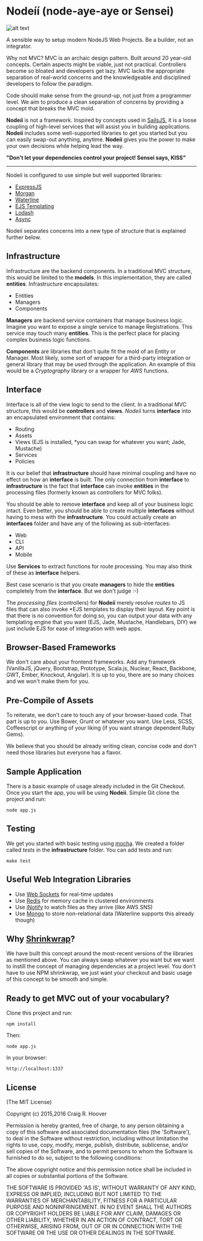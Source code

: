 Nodeíí (node-aye-aye or Sensei)
========

![alt text](http://craigrhoover.com/images/asciiayeaye.png "Aye Aye")

A sensible way to setup modern NodeJS Web Projects. Be a builder, not an integrator.

Why not MVC?  MVC is an archaic design pattern. Built around 20 year-old concepts. Certain aspects might be viable, just not practical. Controllers become so bloated and developers get lazy.  MVC lacks the appropriate separation of real-world concerns and the knowledgeable and disciplined developers to follow the paradigm.

Code should make sense from the ground-up, not just from a programmer level.  We aim to produce a clean separation of concerns by providing a concept that breaks the MVC mold.

__Nodeíí__ is not a framework. Inspired by concepts used in [SailsJS](http://sailsjs.org/ "SailsJS"), it is a loose coupling of high-level services that will assist you in building applications. __Nodeíí__ includes some well-supported libraries to get you started but you can easily swap-out anything, anytime. __Nodeíí__ gives you the power to make your own decisions while helping lead the way.


__"Don't let your dependencies control your project! Sensei says, KISS"__
_____________________________________________________

Nodeíí is configured to use simple but well supported libraries:

- [ExpressJS](http://expressjs.com/ "ExpressJS")
- [Morgan](https://github.com/expressjs/morgan "Morgan")
- [Waterline](https://github.com/balderdashy/waterline "Waterline")
- [EJS Templating](https://github.com/tj/ejs "EJS")
- [Lodash](https://lodash.com/ "lodash")
- [Async](https://github.com/caolan/async "Async")

Nodeíí separates concerns into a new type of structure that is explained further below.

Infrastructure
---------------
Infrastructure are the backend components.  In a traditional MVC structure, this would be limited to the __models__. In this implementation, they are called __entities__.  Infrastructure encapsulates:

- Entities
- Managers
- Components

__Managers__ are backend service containers that manage business logic.  Imagine you want to expose a single service to manage Registrations.  This service may touch many __entities__. This is the perfect place for placing complex business logic functions.

__Components__ are libraries that don't quite fit the mold of an Entity or Manager.  Most likely, some sort of wrapper for a third-party integration or general library that may be used through the application.  An example of this would be a _Cryptography_ library or a wrapper for _AWS_ functions.

Interface
---------------
Interface is all of the view logic to send to the client.  In a traditional MVC structure, this would be __controllers__  and __views__. _Nodeíí_ turns __interface__ into an encapsulated environment that contains:

- Routing
- Assets
- Views (EJS is installed, *you can swap for whatever you want; Jade, Mustache)
- Services
- Policies

It is our belief that __infrastructure__ should have minimal coupling and have no effect on how an __interface__ is built. The only connection from __interface__ to __infrastructure__ is the fact that __interface__ can invoke __entities__ in the processing files (formerly known as controllers for MVC folks). 

You should be able to remove __interface__ and keep all of your business logic intact.  Even better, you should be able to create multiple __interfaces__ without having to mess with the __infrastructure__.  You could actually create an __interfaces__ folder and have any of the following as sub-interfaces:

- Web
- CLI
- API
- Mobile

Use __Services__ to extract functions for route processing. You may also think of these as __interface__ helpers.

Best case scenario is that you create __managers__ to hide the __entities__ completely from the __interface__.  But we don't judge :-)

The _processing files_ (controllers) for __Nodeíí__ merely resolve _routes_ to JS files that can also invoke *EJS templates to display their layout. Key point is that there is no convention for doing so, you can output your data with any templating engine that you want (EJS, Jade, Mustache, Handlebars, DIY) we just include EJS for ease of integration with web apps.

Browser-Based Frameworks
---------------
We don't care about your frontend frameworks. Add any framework (VanillaJS, jQuery, Bootstrap, Prototype, Scala.js, Nuclear, React, Backbone, GWT, Ember, Knockout, Angular).  It is up to you, there are so many choices and we won't make them for you. 

Pre-Compile of Assets
---------------
To reiterate, we don't care to touch any of your browser-based code.  That part is up to you.  Use Bower, Grunt or whatever you want. Use Less, SCSS, Coffeescript or anything of your liking (if you want strange dependent Ruby Gems). 

We believe that you should be already writing clean, concise code and don't need those libraries but everyone has a flavor.

Sample Application
---------------
There is a basic example of usage already included in the Git Checkout.  Once you start the app, you will be using __Nodeii__. Simple Git clone the project and run:

    node app.js

Testing
---------------
We get you started with basic testing using [mocha](https://mochajs.org/ "mocha").  We created a folder called _tests_ in the __infrastructure__ folder.  You can add tests and run:

    make test
    
Useful Web Integration Libraries
---------------
- Use [Web Sockets](http://socket.io/docs/) for real-time updates
- Use [Redis](https://github.com/luin/ioredis) for memory cache in clustered environments
- Use [iNotify](https://github.com/yuanchuan/node-watch) to watch files as they arrive (like AWS SNS)
- Use [Mongo](http://mongoosejs.com/) to store non-relational data (Waterline supports this already though)

Why [Shrinkwrap](https://docs.npmjs.com/cli/shrinkwrap "Shrinkwrap")?
---------------
We have built this concept around the most-recent versions of the libraries as mentioned above.  You can always swap whatever you want but we want to instill the concept of managing dependencies at a project level.  You don't have to use NPM shrinkwrap, we just want your checkout and basic usage of this concept to be smooth and simple.

## Ready to get MVC out of your vocabulary?

Clone this project and run:

    npm install
   
Then:

    node app.js

In your browser:

    http://localhost:1337
    
License
---------------
(The MIT License)

Copyright (c) 2015,2016 Craig R. Hoover <crh3675 at gmail.com>

Permission is hereby granted, free of charge, to any person obtaining a copy of this software and associated documentation files (the 'Software'), to deal in the Software without restriction, including without limitation the rights to use, copy, modify, merge, publish, distribute, sublicense, and/or sell copies of the Software, and to permit persons to whom the Software is furnished to do so, subject to the following conditions:

The above copyright notice and this permission notice shall be included in all copies or substantial portions of the Software.

THE SOFTWARE IS PROVIDED 'AS IS', WITHOUT WARRANTY OF ANY KIND, EXPRESS OR IMPLIED, INCLUDING BUT NOT LIMITED TO THE WARRANTIES OF MERCHANTABILITY, FITNESS FOR A PARTICULAR PURPOSE AND NONINFRINGEMENT. IN NO EVENT SHALL THE AUTHORS OR COPYRIGHT HOLDERS BE LIABLE FOR ANY CLAIM, DAMAGES OR OTHER LIABILITY, WHETHER IN AN ACTION OF CONTRACT, TORT OR OTHERWISE, ARISING FROM, OUT OF OR IN CONNECTION WITH THE SOFTWARE OR THE USE OR OTHER DEALINGS IN THE SOFTWARE.    
